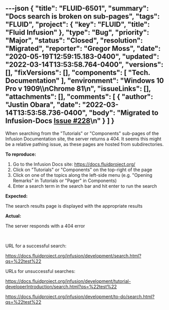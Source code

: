 ---json
{
  "title": "FLUID-6501",
  "summary": "Docs search is broken on sub-pages",
  "tags": "FLUID",
  "project": {
    "key": "FLUID",
    "title": "Fluid Infusion"
  },
  "type": "Bug",
  "priority": "Major",
  "status": "Closed",
  "resolution": "Migrated",
  "reporter": "Gregor Moss",
  "date": "2020-05-19T12:59:15.183-0400",
  "updated": "2022-03-14T13:53:58.764-0400",
  "versions": [],
  "fixVersions": [],
  "components": [
    "Tech. Documentation"
  ],
  "environment": "Windows 10 Pro v 1909\\\nChrome 81\n",
  "issueLinks": [],
  "attachments": [],
  "comments": [
    {
      "author": "Justin Obara",
      "date": "2022-03-14T13:53:58.736-0400",
      "body": "Migrated to Infusion-Docs [Issue #228](https://github.com/fluid-project/infusion-docs/issues/228)\n"
    }
  ]
}
---
When searching from the "Tutorials" or "Components" sub-pages of the Infusion Documentation site, the server returns a 404. It seems this might be a relative pathing issue, as these pages are hosted from subdirectories.

**To reproduce:**

1. Go to the Infusion Docs site: <https://docs.fluidproject.org/>
2. Click on "Tutorials" or "Components" on the top-right of the page
3. Click on one of the topics along the left-side menu (e.g. "Opening Remarks" in Tutorials or "Pager" in Components)
4. Enter a search term in the search bar and hit enter to run the search

**Expected:**

The search results page is displayed with the appropriate results

**Actual:**

The server responds with a 404 error

 

URL for a successful search:

<https://docs.fluidproject.org/infusion/development/search.html?qs=%22test%22>

URLs for unsuccessful searches:

<https://docs.fluidproject.org/infusion/development/tutorial-developerIntroduction/search.html?qs=%22test%22>

<https://docs.fluidproject.org/infusion/development/to-do/search.html?qs=%22test%22>

        